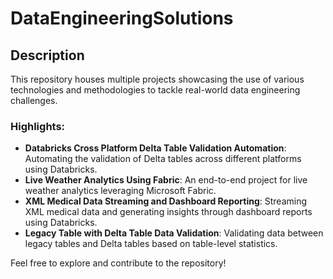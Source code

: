 # DataEngineeringSolutions

## Description
This repository houses multiple projects showcasing the use of various technologies and methodologies to tackle real-world data engineering challenges.

### Highlights:
- **Databricks Cross Platform Delta Table Validation Automation**: Automating the validation of Delta tables across different platforms using Databricks.
- **Live Weather Analytics Using Fabric**: An end-to-end project for live weather analytics leveraging Microsoft Fabric.
- **XML Medical Data Streaming and Dashboard Reporting**: Streaming XML medical data and generating insights through dashboard reports using Databricks.
- **Legacy Table with Delta Table Data Validation**: Validating data between legacy tables and Delta tables based on table-level statistics.

Feel free to explore and contribute to the repository!